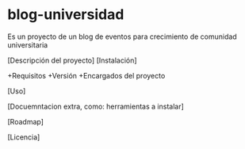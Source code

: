 # blog-universidad
Es un proyecto de un blog de eventos para crecimiento de comunidad universitaria


[Descripción del proyecto]
[Instalación]

+Requisitos
+Versión
+Encargados del proyecto

[Uso]

[Docuemntacion extra, como: herramientas a instalar]

[Roadmap]

[Licencia]
